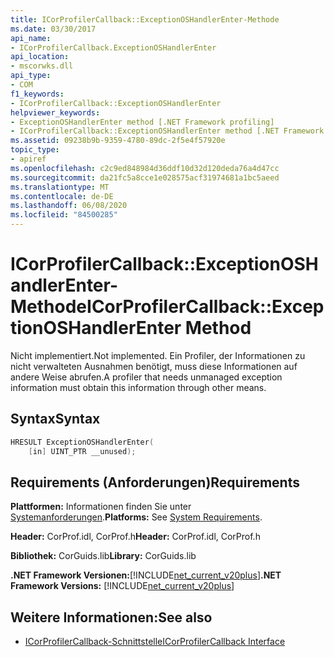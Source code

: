```yaml
---
title: ICorProfilerCallback::ExceptionOSHandlerEnter-Methode
ms.date: 03/30/2017
api_name:
- ICorProfilerCallback.ExceptionOSHandlerEnter
api_location:
- mscorwks.dll
api_type:
- COM
f1_keywords:
- ICorProfilerCallback::ExceptionOSHandlerEnter
helpviewer_keywords:
- ExceptionOSHandlerEnter method [.NET Framework profiling]
- ICorProfilerCallback::ExceptionOSHandlerEnter method [.NET Framework profiling]
ms.assetid: 09238b9b-9359-4780-89dc-2f5e4f57920e
topic_type:
- apiref
ms.openlocfilehash: c2c9ed848984d36ddf10d32d120deda76a4d47cc
ms.sourcegitcommit: da21fc5a8cce1e028575acf31974681a1bc5aeed
ms.translationtype: MT
ms.contentlocale: de-DE
ms.lasthandoff: 06/08/2020
ms.locfileid: "84500285"
---
```

# <a name="icorprofilercallbackexceptionoshandlerenter-method"></a><span data-ttu-id="89c6a-102">ICorProfilerCallback::ExceptionOSHandlerEnter-Methode</span><span class="sxs-lookup"><span data-stu-id="89c6a-102">ICorProfilerCallback::ExceptionOSHandlerEnter Method</span></span>
<span data-ttu-id="89c6a-103">Nicht implementiert.</span><span class="sxs-lookup"><span data-stu-id="89c6a-103">Not implemented.</span></span> <span data-ttu-id="89c6a-104">Ein Profiler, der Informationen zu nicht verwalteten Ausnahmen benötigt, muss diese Informationen auf andere Weise abrufen.</span><span class="sxs-lookup"><span data-stu-id="89c6a-104">A profiler that needs unmanaged exception information must obtain this information through other means.</span></span>  
  
## <a name="syntax"></a><span data-ttu-id="89c6a-105">Syntax</span><span class="sxs-lookup"><span data-stu-id="89c6a-105">Syntax</span></span>  
  
```cpp  
HRESULT ExceptionOSHandlerEnter(  
    [in] UINT_PTR __unused);  
```  
  
## <a name="requirements"></a><span data-ttu-id="89c6a-106">Requirements (Anforderungen)</span><span class="sxs-lookup"><span data-stu-id="89c6a-106">Requirements</span></span>  
 <span data-ttu-id="89c6a-107">**Plattformen:** Informationen finden Sie unter [Systemanforderungen](../../get-started/system-requirements.md).</span><span class="sxs-lookup"><span data-stu-id="89c6a-107">**Platforms:** See [System Requirements](../../get-started/system-requirements.md).</span></span>  
  
 <span data-ttu-id="89c6a-108">**Header:** CorProf.idl, CorProf.h</span><span class="sxs-lookup"><span data-stu-id="89c6a-108">**Header:** CorProf.idl, CorProf.h</span></span>  
  
 <span data-ttu-id="89c6a-109">**Bibliothek:** CorGuids.lib</span><span class="sxs-lookup"><span data-stu-id="89c6a-109">**Library:** CorGuids.lib</span></span>  
  
 <span data-ttu-id="89c6a-110">**.NET Framework Versionen:**[!INCLUDE[net_current_v20plus](../../../../includes/net-current-v20plus-md.md)]</span><span class="sxs-lookup"><span data-stu-id="89c6a-110">**.NET Framework Versions:** [!INCLUDE[net_current_v20plus](../../../../includes/net-current-v20plus-md.md)]</span></span>  
  
## <a name="see-also"></a><span data-ttu-id="89c6a-111">Weitere Informationen:</span><span class="sxs-lookup"><span data-stu-id="89c6a-111">See also</span></span>

- [<span data-ttu-id="89c6a-112">ICorProfilerCallback-Schnittstelle</span><span class="sxs-lookup"><span data-stu-id="89c6a-112">ICorProfilerCallback Interface</span></span>](icorprofilercallback-interface.md)
